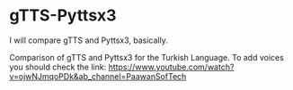 # gTTS-Pyttsx3
I will compare gTTS and Pyttsx3, basically.

Comparison of gTTS and Pyttsx3 for the Turkish Language. To add voices you should check the link: https://www.youtube.com/watch?v=ojwNJmqoPDk&ab_channel=PaawanSofTech

